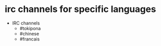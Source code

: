 # irc channels for specific languages

* IRC channels
    * \#tokipona
    * \#chinese
    * \#francais

